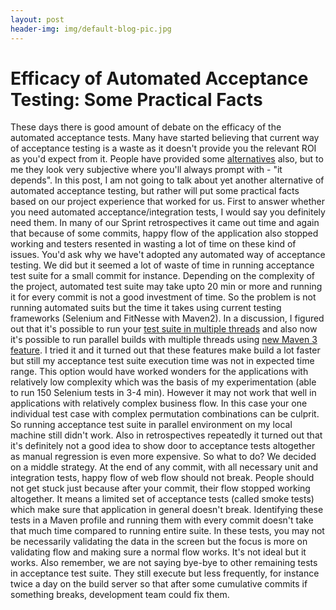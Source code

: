 ```yaml
---
layout: post
header-img: img/default-blog-pic.jpg
---
```


# Efficacy of Automated Acceptance Testing: Some Practical Facts

These days there is good amount of debate on the efficacy of the automated acceptance tests. Many have started believing that current way of acceptance testing is a waste as it doesn't provide you the relevant ROI as you'd expect from it. People have provided some [alternatives](http://jamesshore.com/Blog/Alternatives-to-Acceptance-Testing.html) also, but to me they look very subjective where you'll always prompt with - "it depends". In this post, I am not going to talk about yet another alternative of automated acceptance testing, but rather will put some practical facts based on our project experience that worked for us.  First to answer whether you need automated acceptance/integration tests, I would say you definitely need them. In many of our Sprint retrospectives it came out time and again that because of some commits, happy flow of the application also stopped working and testers resented in wasting a lot of time on these kind of issues. You'd ask why we have't adopted any automated way of acceptance testing. We did but it seemed a lot of waste of time in running acceptance test suite for a small commit for instance. Depending on the complexity of the project, automated test suite may take upto 20 min or more and running it for every commit is not a good investment of time. So the problem is not running automated suits but the time it takes using current testing frameworks (Selenium and FitNesse with Maven2). In a discussion, I figured out that it's possible to run your [test suite in multiple threads](http://incodewetrustinc.blogspot.com/2010/01/run-your-junit-tests-concurrently-with.html) and also now it's possible to run parallel builds with multiple threads using [new Maven 3 feature](https://cwiki.apache.org/confluence/display/MAVEN/Parallel+builds+in+Maven+3). I tried it and it turned out that these features make build a lot faster but still my acceptance test suite execution time was not in expected time range. This option would have worked wonders for the applications with relatively low complexity which was the basis of my experimentation (able to run 150 Selenium tests in 3-4 min). However it may not work that well in applications with relatively complex business flow. In this case your one individual test case with complex permutation combinations can be culprit. So running acceptance test suite in parallel environment on my local machine still didn't work. Also in retrospectives repeatedly it turned out that it's definitely not a good idea to show door to acceptance tests altogether as manual regression is even more expensive. So what to do? We decided on a middle strategy. At the end of any commit, with all necessary unit and integration tests, happy flow of web flow should not break. People should not get stuck just because after your commit, their flow stopped working altogether. It means a limited set of acceptance tests (called smoke tests) which make sure that application in general doesn't break. Identifying these tests in a Maven profile and running them with every commit doesn't take that much time compared to running entire suite. In these tests, you may not be necessarily validating the data in the screen but the focus is more on validating flow and making sure a normal flow works. It's not ideal but it works. Also remember, we are not saying bye-bye to other remaining tests in acceptance test suite. They still execute but less frequently, for instance twice a day on the build server so that after some cumulative commits if something breaks, development team could fix them.
